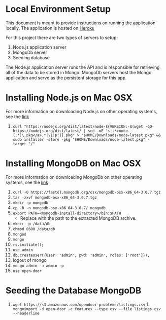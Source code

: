 # Local Environment Setup

This document is meant to provide instructions on running the application
locally. The application is hosted on [Heroku](https://sheltered-plateau-5767.herokuapp.com/listings)

For this project there are two types of servers to setup:

1. Node.js application server
1. MongoDb server
1. Seeding database

The Node.js application server runs the API and is responsible for 
retrieving all of the data to be stored in Mongo. MongoDb servers host
the Mongo application and serve as the persistent storage for this app.


# Installing Node.js on Mac OSX

For more information on downloading Node.js on other operating systems, 
see the [link](https://nodejs.org/en/download/package-manager/)

1. `curl "https://nodejs.org/dist/latest/node-${VERSION:-$(wget -qO- https://nodejs.org/dist/latest/ | sed -nE 's|.*>node-(.*)\.pkg</a>.*|\1|p')}.pkg" > "$HOME/Downloads/node-latest.pkg" && sudo installer -store -pkg "$HOME/Downloads/node-latest.pkg" -target "/"`


# Installing MongoDB on Mac OSX

For more information on downloading MongoDb on other operating systems, 
see the [link](https://docs.mongodb.org/manual/installation/)

1. `curl -O https://fastdl.mongodb.org/osx/mongodb-osx-x86_64-3.0.7.tgz`
1. `tar -zxvf mongodb-osx-x86_64-3.0.7.tgz`
1. `mkdir -p mongodb` 
1. `cp -R -n mongodb-osx-x86_64-3.0.7/ mongodb`
1. `export PATH=<mongodb-install-directory>/bin:$PATH`
   * Replace <mongodb-install-directory> with the path to the extracted MongoDB archive.     
1. `mkdir -p /data/db`   
1. `chmod 0600 /data/db`
1. `mongod`
1. `mongo`
1. `rs.initiate();`
1. `use admin`
1. `db.createUser({user: 'admin', pwd: 'admin', roles: ['root']});`
1. logout of mongo
1. `mongo admin -u admin -p`
1. `use open-door`

# Seeding the Database MongoDB

1. `wget https://s3.amazonaws.com/opendoor-problems/listings.csv` 
1.` mongoimport -d open-door -c features --type csv --file listings.csv --headerline`

